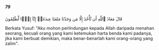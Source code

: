 ##### 79

<span class="ayah">قَالَ مَعَاذَ ٱللَّهِ أَن نَّأْخُذَ إِلَّا مَن وَجَدْنَا مَتَٰعَنَا عِندَهُۥٓ إِنَّآ إِذًۭا لَّظَٰلِمُونَ</span>

<span class="ayah_translation">Berkata Yusuf: "Aku mohon perlindungan kepada Allah daripada menahan seorang, kecuali orang yang kami ketemukan harta benda kami padanya, jika kami berbuat demikian, maka benar-benarlah kami orang-orang yang zalim".</span>
